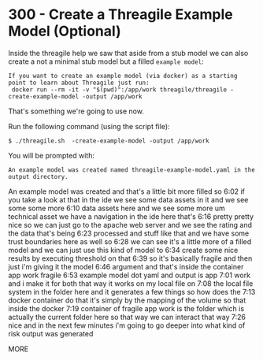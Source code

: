 # 300 - Create a Threagile Example Model (Optional)

Inside the threagile help we saw that aside from a stub model we can also create a not a minimal stub model but a filled ```example model```:

```
If you want to create an example model (via docker) as a starting point to learn about Threagile just run: 
 docker run --rm -it -v "$(pwd)":/app/work threagile/threagile -create-example-model -output /app/work
```

That's something we're going to use now.

Run the following command (using the script file):

```
$ ./threagile.sh  -create-example-model -output /app/work
```

You will be prompted with:

```
An example model was created named threagile-example-model.yaml in the output directory.
```

An example model was created and that's a little bit more filled so
6:02
if you take a look at that in the ide we see some data assets in it and we see some some more
6:10
data assets here and we see some more um technical asset we have a navigation in the ide here that's
6:16
pretty pretty nice so we can just go to the apache web server and we see the rating and the data that's being
6:23
processed and stuff like that and we have some trust boundaries here as well so
6:28
we can see it's a little more of a filled model and we can just use this kind of model to
6:34
create some nice results by executing threshold on that
6:39
so it's basically fragile and then just i'm giving it the model
6:46
argument and that's inside the container app work fragile
6:53
example model dot yaml and output is app
7:01
work and i make it for both that way it works on my local file on
7:08
the local file system in the folder here and it generates a few things so how does the
7:13
docker container do that it's simply by the mapping of the volume so that inside the docker
7:19
container of fragile app work is the folder which is actually the current folder here so that way we can interact that way
7:26
nice and in the next few minutes i'm going to go deeper into what kind of risk output was generated

MORE
